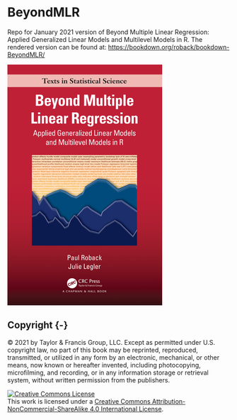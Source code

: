 # BeyondMLR
Repo for January 2021 version of Beyond Multiple Linear Regression: Applied Generalized Linear Models and Multilevel Models in R.  The rendered version can be found at: https://bookdown.org/roback/bookdown-BeyondMLR/

![](data/book_cover.jpg)

## Copyright {-}

© 2021 by Taylor & Francis Group, LLC. Except as permitted under U.S. copyright law, no part of this book may be reprinted, reproduced, transmitted, or utilized in any form by an electronic, mechanical, or other means, now known or hereafter invented, including photocopying, microfilming, and recording, or in any information storage or retrieval system, without written permission from the publishers.

<a rel="license" href="http://creativecommons.org/licenses/by-nc-sa/4.0/"><img alt="Creative Commons License" style="border-width:0" src="https://i.creativecommons.org/l/by-nc-sa/4.0/88x31.png" /></a><br />This work is licensed under a <a rel="license" href="http://creativecommons.org/licenses/by-nc-sa/4.0/">Creative Commons Attribution-NonCommercial-ShareAlike 4.0 International License</a>.
